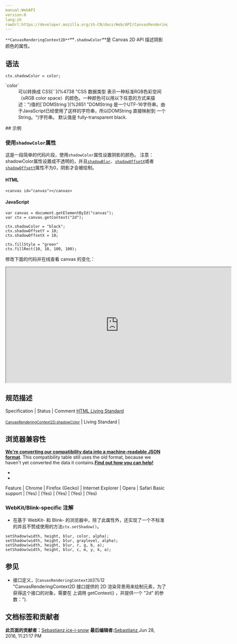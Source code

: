 ```yaml
---
manual:WebAPI
version:0
lang:zh
rawUrl:https://developer.mozilla.org/zh-CN/docs/Web/API/CanvasRenderingContext2D/shadowColor
---
```






`**CanvasRenderingContext2D**`**`.shadowColor`**是 Canvas 2D API 描述阴影颜色的属性。


## 语法<a name="语法"></a>

```
ctx.shadowColor = color;

```
<dl><dt id=''>`color`</dt><dd>可以转换成 CSS[`<color>`](%4738 "CSS 数据类型 <color> 表示一种标准RGB色彩空间（sRGB color space）的颜色。一种颜色可以用以下任意的方式来描述：")值的[`DOMString`](%2651 "DOMString 是一个UTF-16字符串。由于JavaScript已经使用了这样的字符串，所以DOMString 直接映射到 一个String。")字符串。 默认值是 fully-transparent black.</dd></dl>
## 示例<a name="示例"></a>

### 使用`shadowColor`属性<a name="Using_the_shadowColor_property"></a>


这是一段简单的代码片段，使用`shadowColor`属性设置阴影的颜色。 注意：shadowColor属性设置成不透明的，并且[`shadowBlur`](%252 "CanvasRenderingContext2D.shadowBlur 是 Canvas 2D API 描述模糊效果程度的属性； 它既不对应像素值也不受当前转换矩阵的影响。 默认值是 0。")、[`shadowOffsetX`](%250 "CanvasRenderingContext2D.shadowOffsetX 是 Canvas 2D API 描述阴影水平偏移距离的属性。")或者[`shadowOffsetY`](%251 "CanvasRenderingContext2D.shadowOffsetY 是 Canvas 2D API 描述阴影垂直偏移距离的属性。")属性不为0，阴影才会被绘制。


#### HTML<a name="HTML"></a>

```
<canvas id="canvas"></canvas>
```

#### JavaScript<a name="JavaScript"></a>

```
var canvas = document.getElementById("canvas");
var ctx = canvas.getContext("2d");

ctx.shadowColor = "black";
ctx.shadowOffsetY = 10;
ctx.shadowOffsetX = 10;

ctx.fillStyle = "green"
ctx.fillRect(10, 10, 100, 100);
```


修改下面的代码并在线查看 canvas 的变化：



<iframe src='https://mdn.mozillademos.org/zh-CN/docs/Web/API/CanvasRenderingContext2D/shadowColor$samples/Playable_code?revision=1076806' width='700' height='360'></iframe>



## 规范描述<a name="规范描述"></a>
Specification | Status | Comment 
[HTML Living Standard<br></br><small>CanvasRenderingContext2D.shadowColor</small>](%23666 "") | Living Standard |  


## 浏览器兼容性<a name="浏览器兼容性"></a>


**[We&#39;re converting our compatibility data into a machine-readable JSON format](%3344 "")**. This compatibility table still uses the old format, because we haven&#39;t yet converted the data it contains.**[Find out how you can help!](%3392 "")**


* 
* 
Feature | Chrome | Firefox (Gecko) | Internet Explorer | Opera | Safari 
Basic support | (Yes) | (Yes) | (Yes) | (Yes) | (Yes) 




### WebKit/Blink-specific 注解<a name="WebKitBlink-specific_注解"></a>

* 在基于 WebKit- 和 Blink- 的浏览器中，除了此属性外，还实现了一个不标准的并且不赞成使用的方法`ctx.setShadow()`。
```
setShadow(width, height, blur, color, alpha);
setShadow(width, height, blur, graylevel, alpha);
setShadow(width, height, blur, r, g, b, a);
setShadow(width, height, blur, c, m, y, k, a);
```

## 参见<a name="参见"></a>

* 接口定义，[`CanvasRenderingContext2D`](%12 "CanvasRenderingContext2D 接口提供的 2D 渲染背景用来绘制<canvas>元素，为了获得这个接口的对象，需要在 <canvas> 上调用 getContext() ，并提供一个 "2d" 的参数：").



## 文档标签和贡献者
**此页面的贡献者：**[Sebastianz](%4468 ""),[ice-i-snow](%4741 "")
**最后编辑者:**[Sebastianz](%4468 ""),<time>Jun 28, 2016, 11:21:17 PM</time>


